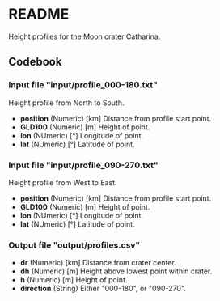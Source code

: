 # README

Height profiles for the Moon crater Catharina.

## Codebook

### Input file "input/profile_000-180.txt"

Height profile from North to South.

- **position** (Numeric) [km] Distance from profile start point.
- **GLD100** (Numeric) [m] Height of point.
- **lon** (NUmeric) [°] Longitude of point.
- **lat** (NUmeric) [°] Latitude of point.

### Input file "input/profile_090-270.txt"

Height profile from West to East.

- **position** (Numeric) [km] Distance from profile start point.
- **GLD100** (Numeric) [m] Height of point.
- **lon** (NUmeric) [°] Longitude of point.
- **lat** (NUmeric) [°] Latitude of point.

### Output file "output/profiles.csv"

- **dr** (Numeric) [km] Distance from crater center.
- **dh** (Numeric) [m] Height above lowest point within crater.
- **h** (Numeric) [m] Height of point.
- **direction** (String) Either "000-180", or "090-270".
